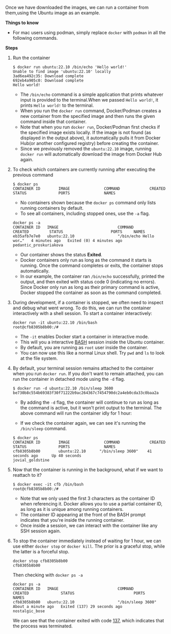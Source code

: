 Once we have downloaded the images, we can run a container from them,using the Ubuntu image as an example.

**Things to know**
- For mac users using podman, simply replace `docker` with `podman` in all the following commands.

**Steps**
1. Run the container

    ```
    $ docker run ubuntu:22.10 /bin/echo 'Hello world!'
    Unable to find image 'ubuntu:22.10' locally
    3ad6ea492c35: Download complete 
    692eb4a905c0: Download complete 
    Hello world!
    ```

    - The `/bin/echo` command is a simple application that prints whatever input is provided to the terminal.When we passed `Hello world!`, it prints `Hello world!` to the terminal.
    - When you run the `docker run` command, Docker/Podman creates a new container from the specified image and then runs the given command inside that container. 
    - Note that when you run `docker run`, Docker/Podman first checks if the specified image exists locally. If the image is not found (as displayed in the output above), it automatically pulls it from Docker Hub(or another configured registry) before creating the container.
    - Since we previously removed the `ubuntu:22.10` image, running `docker run` will automatically download the image from Docker Hub again.

2. To check which containers are currently running after executing the previous command
    ```
    $ docker ps
    CONTAINER ID        IMAGE               COMMAND             CREATED             STATUS              PORTS               NAMES
    ```

    - No containers shown because the `docker ps` command  only lists running containers by default. 
    - To see all containers, including stopped ones, use the `-a` flag.
    
    ```
    docker ps -a
    CONTAINER ID   IMAGE                          COMMAND                  CREATED         STATUS                     PORTS     NAMES
    eb35afb7e7e0   ubuntu:22.10                   "/bin/echo Hello wor…"   4 minutes ago   Exited (0) 4 minutes ago           pedantic_proskuriakova
    ```
    - Our container shows the status **Exited**. 
    - Docker containers only run as long as the command it starts is running. Once the command completes or exits, the container stops automatically.
    - In our example, the container ran `/bin/echo` successfully, printed the output, and then exited with status code 0 (indicating no errors). Since Docker only run as long as their primary command is active, Docker stopped the container as soon as the command completed.

3. During development, if a container is stopped, we often need to inspect and debug what went wrong. To do this, we can run the container interactively with a shell session. To start a container interactively:
    ```
    docker run -it ubuntu:22.10 /bin/bash
    root@cfb8305b8b00:/#
    ```
    - The `-it` enables Docker start a container in interactive mode.
    - This will you a interactive [BASH](https://tiswww.case.edu/php/chet/bash/bashtop.html) session inside the Ubuntu container. 
    - By default, you are running as `root`  user inside the container.
    - You can now use this like a normal Linux shell. Try `pwd` and `ls` to look at the file system.

4. By default, your terminal session remains attached to the container when you run `docker run`. If you don't want to remain attached, you can run the container in detached mode using the `-d` flag.
    ```
    $ docker run -d ubuntu:22.10 /bin/sleep 3600
    be730b8c554b69383f30f71222b9ac264367c7454790dc2a4eb0cda33c0baa2a
    ```

    - By adding the `-d` flag, the container will continue to run as long as the command is active, but it won't print output to the terminal. The above command will run the container idly for 1 hour:

    - If we check the container again, we can see it's running the `/bin/sleep` command.

    ```
    $ docker ps
    CONTAINER ID        IMAGE               COMMAND             CREATED             STATUS              PORTS               NAMES
    cfb8305b8b00        ubuntu:22.10      "/bin/sleep 3600"    41 seconds ago      Up 40 seconds                           jovial_goldstine
    ```

5. Now that the container is running in the background, what if we want to reattach to it?

    ```
    $ docker exec -it cfb /bin/bash
    root@cfb8305b8b00:/#
    ```

   - Note that we only used the first 3 characters as the container ID when referencing it. Docker allows you to use a partial container ID, as long as it is unique among running containers.
   - The container ID appearing at the front of the BASH prompt indicates that you're inside the running container.
   - Once inside a session, we can interact with the container like any SSH session again.

6. To stop the container immediately instead of waiting for 1 hour, we can use either `docker stop` or `docker kill`. The prior is a graceful stop, while the latter is a forceful stop.

    ```
    docker stop cfb8305b8b00
    cfb8305b8b00
    ```

    Then checking with `docker ps -a `

    ```
    docker ps -a
    CONTAINER ID   IMAGE                          COMMAND                  CREATED              STATUS                          PORTS     NAMES
    cfb8305b8b00   ubuntu:22.10                   "/bin/sleep 3600"        About a minute ago   Exited (137) 29 seconds ago               nostalgic_bose

    ```
    We can see that the container exited with code [137](https://medium.com/javarevisited/understanding-and-resolving-docker-exit-code-73ff617230cf), which indicates that the process was terminated.